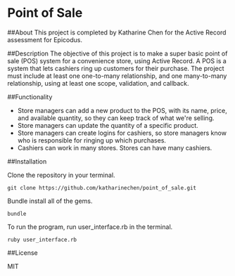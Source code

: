 # Point of Sale 

##About 
This project is completed by Katharine Chen for the Active Record assessment for Epicodus. 

##Description 
The objective of this project is to make a super basic point of sale (POS) system for a convenience store, using Active Record. A POS is a system that lets cashiers ring up customers for their purchase. The project must include at least one one-to-many relationship, and one many-to-many relationship, using at least one scope, validation, and callback.  

##Functionality 

* Store managers can add a new product to the POS, with its name, price, and available quantity, so they can keep track of what we're selling.
* Store managers can update the quantity of a specific product. 
* Store managers can create logins for cashiers, so store managers know who is responsible for ringing up which purchases.
* Cashiers can work in many stores. Stores can have many cashiers. 

##Installation 

Clone the repository in your terminal. 
	
	git clone https://github.com/katharinechen/point_of_sale.git 

Bundle install all of the gems. 

	bundle 

To run the program, run user_interface.rb in the terminal. 

	ruby user_interface.rb 

##License

MIT